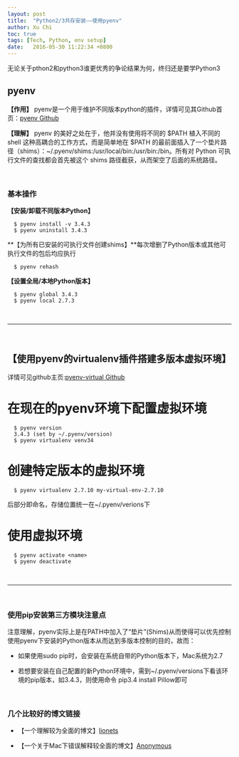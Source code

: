 ```yaml
---
layout: post
title:  "Python2/3共存安装——使用pyenv"
author: Xu Chi
toc: true
tags: [Tech, Python, env setup]
date:   2016-05-30 11:22:34 +0800
---
```


无论关于pthon2和python3谁更优秀的争论结果为何，终归还是要学Python3

## pyenv

**【作用】**  pyenv是一个用于维护不同版本python的插件，详情可见其Github首页：[pyenv Github](https://github.com/yyuu/pyenv#homebrew-on-mac-os-x)

**【理解】**  pyenv 的美好之处在于，他并没有使用将不同的 $PATH 植入不同的 shell 这种高耦合的工作方式，而是简单地在 $PATH 的最前面插入了一个垫片路径（shims）：~/.pyenv/shims:/usr/local/bin:/usr/bin:/bin。所有对 Python 可执行文件的查找都会首先被这个 shims 路径截获，从而架空了后面的系统路径。


<br />

### 基本操作

**【安装/卸载不同版本Python】**

      $ pyenv install -v 3.4.3
      $ pyenv uninstall 3.4.3

**【为所有已安装的可执行文件创建shims】**每次增删了Python版本或其他可执行文件的包后均应执行

      $ pyenv rehash

**【设置全局/本地Python版本】**

      $ pyenv global 3.4.3
      $ pyenv local 2.7.3

<br />

---

<br />

## 【使用pyenv的virtualenv插件搭建多版本虚拟环境】

详情可见github主页:[pyenv-virtual Github](https://github.com/yyuu/pyenv-virtualenv)


# 在现在的pyenv环境下配置虚拟环境

      $ pyenv version
      3.4.3 (set by ~/.pyenv/version)
      $ pyenv virtualenv venv34

# 创建特定版本的虚拟环境

      $ pyenv virtualenv 2.7.10 my-virtual-env-2.7.10

后部分即命名，存储位置统一在~/.pyenv/verions下

# 使用虚拟环境

      $ pyenv activate <name>
      $ pyenv deactivate

<br />

---

<br />

### 使用pip安装第三方模块注意点

注意理解，pyenv实际上是在PATH中加入了“垫片”(Shims)从而使得可以优先控制使用pyenv下安装的Python版本从而达到多版本控制的目的，故而：

* 如果使用sudo pip时，会安装在系统自带的Python版本下，Mac系统为2.7

* 若想要安装在自己配置的新Python环境中，需到~/.pyenv/versions下看该环境的pip版本，如3.4.3，则使用命令 pip3.4 install Pillow即可

<br />

### 几个比较好的博文链接

* 【一个理解较为全面的博文】[lionets](http://my.oschina.net/lionets/blog/267469)

* 【一个关于Mac下错误解释较全面的博文】[Anonymous](http://www.codeweblog.com/%E8%AE%B0%E5%BD%95mac%E4%B8%8B%E5%AE%89%E8%A3%85pyenv%E6%97%B6%E6%89%80%E9%81%87%E5%88%B0%E7%9A%84%E9%97%AE%E9%A2%98/)
